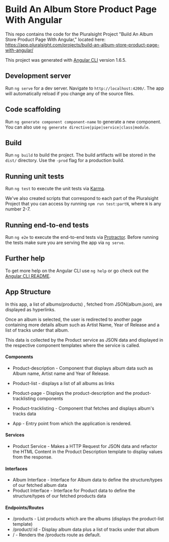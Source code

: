 # Build An Album Store Product Page With Angular

This repo contains the code for the Pluralsight Project "Build An Album Store Product Page With Angular," located here: https://app.pluralsight.com/projects/build-an-album-store-product-page-with-angular/

This project was generated with [Angular CLI](https://github.com/angular/angular-cli) version 1.6.5.

## Development server

Run `ng serve` for a dev server. Navigate to `http://localhost:4200/`. The app will automatically reload if you change any of the source files.

## Code scaffolding

Run `ng generate component component-name` to generate a new component. You can also use `ng generate directive|pipe|service|class|module`.

## Build

Run `ng build` to build the project. The build artifacts will be stored in the `dist/` directory. Use the `-prod` flag for a production build.

## Running unit tests

Run `ng test` to execute the unit tests via [Karma](https://karma-runner.github.io).

We've also created scripts that correspond to each part of the Pluralsight Project that you can access by running `npm run test:partN`, where `N` is any number 2-7.

## Running end-to-end tests

Run `ng e2e` to execute the end-to-end tests via [Protractor](http://www.protractortest.org/).
Before running the tests make sure you are serving the app via `ng serve`.

## Further help

To get more help on the Angular CLI use `ng help` or go check out the [Angular CLI README](https://github.com/angular/angular-cli/blob/master/README.md).

## **App Structure**

In this app, a list of albums(products) , fetched from JSON(album.json), are displayed as hyperlinks.

Once an album is selected, the user is redirected to another page containing more details album such as Artist Name, Year of Release and a list of tracks under that album.

This data is collected by the Product service as JSON data and displayed in the respective component templates where the service is called.

#### Components

* Product-description - Component that displays album data such as Album name, Artist name and Year of Release.

* Product-list - displays a list of all albums as links

* Product-page - Displays the product-description and the product-tracklisting components

* Product-tracklisting - Component that fetches and displays album's tracks data

* App - Entry point from which the application is rendered.

#### Services
* Product Service - Makes a HTTP Request for JSON data and refactor the HTML Content in the Product Description template to display values from the response.

#### Interfaces
* Album Interface - Interface for Album data to define the structure/types of our fetched album data
* Product Interface - Interface for Product data to define the structure/types of our fetched products data

#### Endpoints/Routes
* /products - List products which are the albums (displays the product-list template)
* /product/:id - Display album data plus a list of tracks under that album
* / - Renders the /products route as default.

